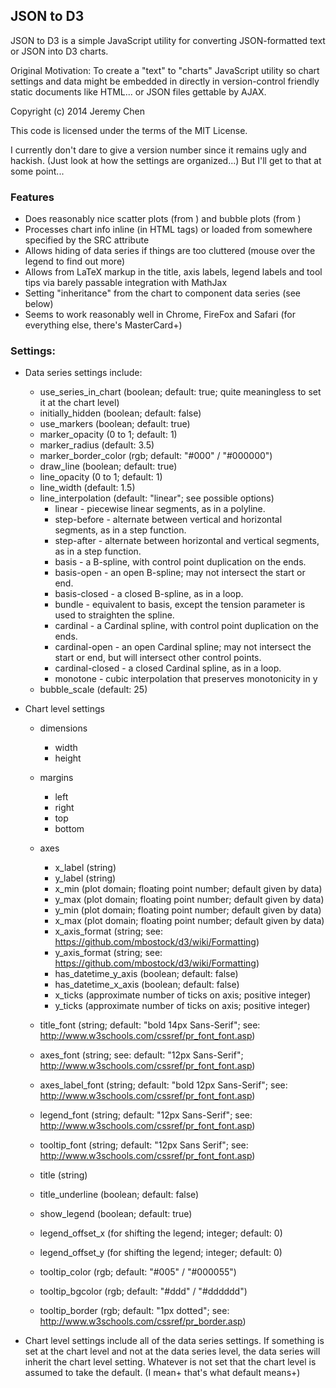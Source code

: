 JSON to D3
---

JSON to D3 is a simple JavaScript utility for converting JSON-formatted text or JSON into D3 charts.

Original Motivation: To create a "text" to "charts" JavaScript utility so chart settings and data might be embedded in directly in version-control friendly static documents like HTML... or JSON files gettable by AJAX.

Copyright (c) 2014 Jeremy Chen

This code is licensed under the terms of the MIT License.

I currently don't dare to give a version number since it remains ugly and hackish. (Just look at how the settings are organized...) But I'll get to that at some point...


### Features
- Does reasonably nice scatter plots (from <SCATTERPLOT>) and bubble plots (from <BUBBLEPLOT>)
- Processes chart info inline (in HTML tags) or loaded from somewhere specified by the SRC attribute
- Allows hiding of data series if things are too cluttered (mouse over the legend to find out more)
- Allows from LaTeX markup in the title, axis labels, legend labels and tool tips via barely passable integration with MathJax
- Setting "inheritance" from the chart to component data series (see below)
- Seems to work reasonably well in Chrome, FireFox and Safari (for everything else, there's MasterCard+)


### Settings:
- Data series settings include:
    * use_series_in_chart (boolean; default: true; quite meaningless to set it at the chart level)
    * initially_hidden (boolean; default: false)
    * use_markers (boolean; default: true)
    * marker_opacity (0 to 1; default: 1)
    * marker_radius (default: 3.5)
    * marker_border_color (rgb; default: "#000" / "#000000")
    * draw_line (boolean; default: true)
    * line_opacity (0 to 1; default: 1)
    * line_width (default: 1.5)
    * line_interpolation (default: "linear"; see possible options)
        + linear - piecewise linear segments, as in a polyline.
        + step-before - alternate between vertical and horizontal segments, as in a step function.
        + step-after - alternate between horizontal and vertical segments, as in a step function.
        + basis - a B-spline, with control point duplication on the ends.
        + basis-open - an open B-spline; may not intersect the start or end.
        + basis-closed - a closed B-spline, as in a loop.
        + bundle - equivalent to basis, except the tension parameter is used to straighten the spline.
        + cardinal - a Cardinal spline, with control point duplication on the ends.
        + cardinal-open - an open Cardinal spline; may not intersect the start or end, but will intersect other control points.
        + cardinal-closed - a closed Cardinal spline, as in a loop.
        + monotone - cubic interpolation that preserves monotonicity in y
    * bubble_scale (default: 25)
- Chart level settings
    * dimensions
        + width
        + height
    * margins
        + left
        + right
        + top
        + bottom
    * axes
        + x_label (string)
        + y_label (string)
        + x_min (plot domain; floating point number; default given by data)
        + y_max (plot domain; floating point number; default given by data)
        + y_min (plot domain; floating point number; default given by data)
        + x_max (plot domain; floating point number; default given by data)
        + x_axis_format (string; see: https://github.com/mbostock/d3/wiki/Formatting)
        + y_axis_format (string; see: https://github.com/mbostock/d3/wiki/Formatting)
        + has_datetime_y_axis (boolean; default: false)
        + has_datetime_x_axis (boolean; default: false)
        + x_ticks (approximate number of ticks on axis; positive integer)
        + y_ticks (approximate number of ticks on axis; positive integer)

    * title_font (string; default: "bold 14px Sans-Serif"; see: http://www.w3schools.com/cssref/pr_font_font.asp)
    * axes_font (string; see: default: "12px Sans-Serif"; http://www.w3schools.com/cssref/pr_font_font.asp)
    * axes_label_font (string; default: "bold 12px Sans-Serif"; see: http://www.w3schools.com/cssref/pr_font_font.asp)
    * legend_font (string; default: "12px Sans-Serif"; see: http://www.w3schools.com/cssref/pr_font_font.asp)
    * tooltip_font (string; default: "12px Sans Serif"; see: http://www.w3schools.com/cssref/pr_font_font.asp)

    * title (string)
    * title_underline (boolean; default: false)

    * show_legend (boolean; default: true)
    * legend_offset_x (for shifting the legend; integer; default: 0)
    * legend_offset_y (for shifting the legend; integer; default: 0)

    * tooltip_color (rgb; default: "#005" / "#000055")
    * tooltip_bgcolor (rgb; default: "#ddd" / "#dddddd")
    * tooltip_border (rgb; default: "1px dotted"; see: http://www.w3schools.com/cssref/pr_border.asp)

- Chart level settings include all of the data series settings. If something is set at the chart level and not at the data series level, the data series will inherit the chart level setting. Whatever is not set that the chart level is assumed to take the default. (I mean+ that's what default means+)